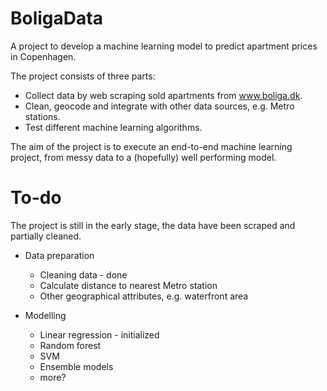 # BoligaData

A project to develop a machine learning model to predict apartment prices in Copenhagen.

The project consists of three parts:
 - Collect data by web scraping sold apartments from www.boliga.dk.
 - Clean, geocode and integrate with other data sources, e.g. Metro stations.
 - Test different machine learning algorithms.

The aim of the project is to execute an end-to-end machine learning project, from messy data to a (hopefully) well performing model. 

# To-do
The project is still in the early stage, the data have been scraped and partially cleaned. 


- Data preparation
   - Cleaning data - done
   - Calculate distance to nearest Metro station
   - Other geographical attributes, e.g. waterfront area

- Modelling
   - Linear regression - initialized
   - Random forest
   - SVM
   - Ensemble models
   - more?
